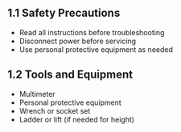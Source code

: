 ## 1.1 Safety Precautions
* Read all instructions before troubleshooting
* Disconnect power before servicing
* Use personal protective equipment as needed

## 1.2 Tools and Equipment
* Multimeter
* Personal protective equipment
* Wrench or socket set
* Ladder or lift (if needed for height)
